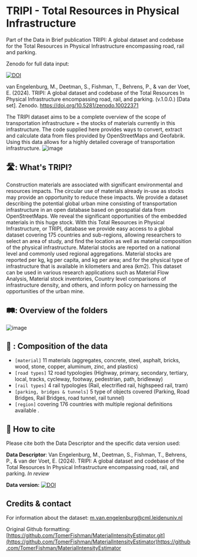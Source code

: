 # TRIPI - Total Resources in Physical Infrastructure

Part of the Data in Brief publication TRIPI: A global dataset and codebase for the Total Resources in Physical Infrastructure encompassing road, rail and parking.

Zenodo for full data input: 

<a href="https://doi.org/10.5281/zenodo.10022371"><img src="https://zenodo.org/badge/DOI/10.5281/zenodo.10022371.svg" alt="DOI"></a>

van Engelenburg, M., Deetman, S., Fishman, T., Behrens, P., & van der Voet, E. (2024). TRIPI: A global dataset and codebase of the Total Resources In Physical Infrastructure encompassing road, rail, and parking. (v.1.0.0.) [Data set]. Zenodo. https://doi.org/10.5281/zenodo.10022371


The TRIPI dataset aims to be a complete overview of the scope of transportation infrastructure + the stocks of materials currently in this infrastructure. The code supplied here provides ways to convert, extract and calculate data from files provided by OpenStreetMaps and Geofabrik. Using this data allows for a highly detailed coverage of transportation infrastructure.
![image](https://github.com/MvEngelenburg/TRIPI/assets/112072219/72e36279-52b4-4b35-a231-c231695d71da)

## 🛣️: What's TRIPI?
Construction materials are associated with significant environmental and resources impacts. The circular use of materials already in-use as stocks may provide an opportunity to reduce these impacts. We provide a dataset describing the potential global urban mine consisting of transportation infrastructure in an open database based on geospatial data from OpenStreetMaps. We reveal the significant opportunities of the embedded materials in this huge stock. With this Total Resources in Physical Infrastructure, or TRIPI, database we provide easy access to a global dataset covering 175 countries and sub-regions, allowing researchers to select an area of study, and find the location as well as material composition of the physical infrastructure. Material stocks are reported on a national level and commonly used regional aggregations. Material stocks are reported per kg, kg per capita, and kg per area; and for the physical type of infrastructure that is available in kilometers and area (km2). This dataset can be used in various research applications such as Material Flow Analysis, Material stock inventories, Country level comparisons of infrastructure density, and others, and inform policy on harnessing the opportunities of the urban mine.


## 🛤️: Overview of the folders

![image](https://github.com/MvEngelenburg/TRIPI/assets/112072219/345fc187-71e9-42ed-94c3-ba36ce2ef0b0)


## :bricks: : Composition of the data

- `[material]` 11 materials (aggregates, concrete, steel, asphalt, bricks, wood, stone, copper, aluminum, zinc, and plastics) 
- `[road types]` 12 road typologies (Highway, primary, secondary, tertiary, local, tracks, cycleway, footway, pedestrian, path, bridleway)
- `[rail types]` 4 rail typologies (Rail, electrified rail, highspeed rail, tram)
- `[parking, bridges & tunnels]` 5 type of objects covered (Parking, Road Bridges, Rail Bridges, road tunnel, rail tunnel) 
- `[region]` covering 176 countries with multiple regional definitions available . 


## 📖 How to cite
Please cite both the Data Descriptor and the specific data version used:

**Data Descriptor**: Van Engelenburg, M., Deetman, S., Fishman, T., Behrens, P., & van der Voet, E. (2024). TRIPI: A global dataset and codebase of the Total Resources In Physical Infrastructure encompassing road, rail, and parking. _In review_

**Data version:** <a href="https://doi.org/10.5281/zenodo.10022371"><img src="https://zenodo.org/badge/DOI/10.5281/zenodo.10022371.svg" alt="DOI"></a>


## Credits & contact
For information about the dataset: m.van.engelenburg@cml.leidenuniv.nl

Original Github formatting:[https://github.com/TomerFishman/MaterialIntensityEstimator.git](https://github.com/TomerFishman/MaterialIntensityEstimator)https://github.com/TomerFishman/MaterialIntensityEstimator






